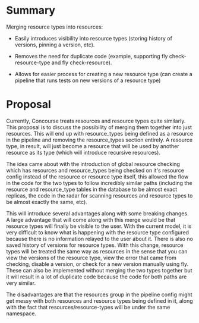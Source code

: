 # Summary

Merging resource types into resources:

* Easily introduces visibility into resource types (storing history of versions, pinning a version, etc).

* Removes the need for duplicate code (example, supporting fly check-resource-type and fly check-resource).

* Allows for easier process for creating a new resource type (can create a pipeline that runs tests on new versions of a resource type)



# Proposal

Currently, Concourse treats resources and resource types quite similarly. This proposal is to discuss the possibility of merging them together into just resources. This will end up with resource_types being defined as a resource in the pipeline and removing the resource_types section entirely. A resource type, in result, will just become a resource that will be used by another resource as its type (which will introduce recursive resources).

The idea came about with the introduction of global resource checking which has resources and resource_types being checked on it's resource config instead of the resource or resource type itself, this allowed the flow in the code for the two types to follow incredibly similar paths (including the resource and resource_type tables in the database to be almost exact replicas, the code in the radar for scanning resources and resource types to be almost exactly the same, etc).

This will introduce several advantages along with some breaking changes. A large advantage that will come along with this merge would be that resource types will finally be visible to the user. With the current model, it is very difficult to know what is happening with the resource type configured because there is no information relayed to the user about it. There is also no saved history of versions for resource types. With this change, resource types will be treated the same way as resources in the sense that you can view the versions of the resource type, view the error that came from checking, disable a version, or check for a new version manually using fly. These can also be implemented without merging the two types together but it will result in a lot of duplicate code because the code for both paths are very similar. 

The disadvantages are that the resources group in the pipeline config might get messy with both resources and resource types being defined in it, along with the fact that resources/resource-types will be under the same namespace.
